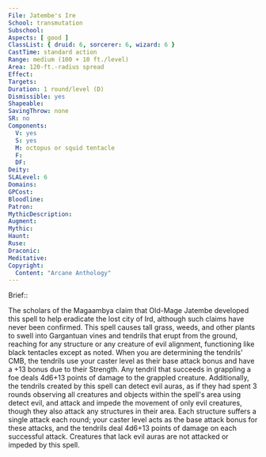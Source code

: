 ```yaml
---
File: Jatembe's Ire
School: transmutation
Subschool: 
Aspects: [ good ]
ClassList: { druid: 6, sorcerer: 6, wizard: 6 }
CastTime: standard action
Range: medium (100 + 10 ft./level)
Area: 120-ft.-radius spread
Effect: 
Targets: 
Duration: 1 round/level (D)
Dismissible: yes
Shapeable: 
SavingThrow: none
SR: no
Components:
  V: yes
  S: yes
  M: octopus or squid tentacle
  F: 
  DF: 
Deity: 
SLALevel: 6
Domains: 
GPCost: 
Bloodline: 
Patron: 
MythicDescription: 
Augment: 
Mythic: 
Haunt: 
Ruse: 
Draconic: 
Meditative: 
Copyright:
  Content: "Arcane Anthology"
---
```

Brief:: 

The scholars of the Magaambya claim that Old-Mage Jatembe developed this spell to help eradicate the lost city of Ird, although such claims have never been confirmed. This spell causes tall grass, weeds, and other plants to swell into Gargantuan vines  and tendrils that erupt from the ground, reaching for any structure or any creature of evil alignment, functioning like black tentacles except as noted. When you are determining the tendrils' CMB, the tendrils use your caster level as their base attack bonus and have a +13 bonus due to their Strength. Any tendril that succeeds in grappling a foe deals 4d6+13 points of damage to the grappled creature. Additionally, the tendrils created by this spell can detect evil auras, as if they had spent 3 rounds observing all creatures and objects within the spell's area using detect evil, and attack and impede the movement of only evil creatures, though they also attack any structures in their area. Each structure suffers a single attack each round; your caster level acts as the base attack bonus for these attacks, and the tendrils deal 4d6+13 points of damage on each successful attack. Creatures that lack evil auras are not attacked or impeded by this spell.
